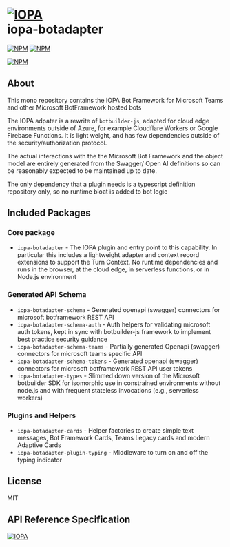 # [![IOPA](https://iopa.io/iopa.png)](https://iopa.io)<br>iopa-botadapter

[![NPM](https://img.shields.io/badge/iopa-certified-99cc33.svg?style=flat-square)](https://iopa.io/)
[![NPM](https://img.shields.io/badge/iopa-bot%20framework-F67482.svg?style=flat-square)](https://iopa.io/)

[![NPM](https://nodei.co/npm/iopa-botadapter.png?downloads=true)](https://nodei.co/npm/iopa-botadapter/)

## About

This mono repository contains the IOPA Bot Framework for Microsoft Teams and other Microsoft BotFramework hosted bots

The IOPA adpater is a rewrite of `botbuilder-js`, adapted for cloud edge environments outside of 
Azure, for example Cloudflare Workers or Google Firebase Functions.   It is light weight, and has
few dependencies outside of the security/authorization protocol.  

The actual interactions with the the Microsoft Bot Framework and the object model are entirely generated from the Swagger/ Open AI definitions so can be reasonably expected to be maintained up to date.

The only dependency that a plugin needs is a typescript definition repository only, so no runtime bloat is added to bot logic

## Included Packages

### Core package

-   `iopa-botadapter` - The IOPA plugin and entry point to this capability.  In particular this includes a lightweight adapter and context record extensions to support the Turn Context.   No runtime dependencies and runs in the browser, at the cloud edge, in serverless functions, or in Node.js environment

### Generated API Schema

-   `iopa-botadapter-schema` - Generated openapi (swagger) connectors for microsoft botframework REST API
-   `iopa-botadapter-schema-auth` - Auth helpers for validating microsoft auth tokens, kept in sync with botbuilder-js framework to implement best practice security guidance
-   `iopa-botadapter-schema-teams` - Partially generated Openapi (swagger) connectors for microsoft teams specific API
-   `iopa-botadapter-schema-tokens` - Generated openapi (swagger) connectors for microsoft botframework REST API user tokens
-   `iopa-botadapter-types` - Slimmed down version of the Microsoft botbuilder SDK for isomorphic use in constrained environments without node.js and with frequent stateless invocations (e.g., serverless workers)

### Plugins and Helpers

-   `iopa-botadapter-cards` - Helper factories to create simple text messages, Bot Framework Cards, Teams Legacy cards and modern Adaptive Cards
-   `iopa-botadapter-plugin-typing` - Middleware to turn on and off the typing indicator

## License

MIT

## API Reference Specification

[![IOPA](https://iopa.io/iopa.png)](https://iopa.io)
